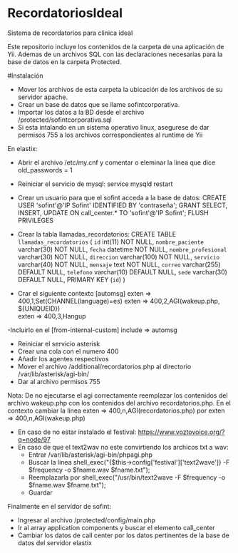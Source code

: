 # RecordatoriosIdeal
Sistema de recordatorios para clinica ideal 

Este repositorio incluye los contenidos de la carpeta de una aplicación de Yii.
Ademas de un archivos SQL con las declaraciones necesarias para la base de datos en la carpeta Protected.

#Instalación

- Mover los archivos de esta carpeta la ubicación de los archivos de su servidor apache.
- Crear un base de datos que se llame sofintcorporativa.
- Importar los datos a la BD desde el archivo /protected/sofintcorporativa.sql
- Si esta intalando en un sistema operativo linux, asegurese de dar permisos 755 a los archivos correspondientes al runtime de Yii 

En elastix:
- Abrir el archivo /etc/my.cnf y comentar o eleminar la linea que dice old_passwords = 1
- Reiniciar el servicio de mysql: service mysqld restart
- Crear un usuario para que el sofint acceda a la base de datos: 
CREATE USER 'sofint'@'IP Sofint' IDENTIFIED BY 'contraseña';
GRANT SELECT, INSERT, UPDATE ON call_center.* TO 'sofint'@'IP Sofint';
FLUSH PRIVILEGES
- Crear la tabla llamadas_recordatorios: 
CREATE TABLE `llamadas_recordatorios` (
 `id` int(11) NOT NULL,
 `nombre_paciente` varchar(30) NOT NULL,
 `fecha` datetime NOT NULL,
 `nombre_profesional` varchar(30) NOT NULL,
 `direccion` varchar(100) NOT NULL,
 `servicio` varchar(40) NOT NULL,
 `mensaje` text NOT NULL,
 `correo` varchar(255) DEFAULT NULL,
 `telefono` varchar(10) DEFAULT NULL,
 `sede` varchar(30) DEFAULT NULL,
 PRIMARY KEY (`id`)
) 

- Crar el siguiente contexto
[automsg] 
exten => 400,1,Set(CHANNEL(language)=es)
exten => 400,2,AGI(wakeup.php, ${UNIQUEID})  
exten => 400,3,Hangup 

-Incluirlo en el [from-internal-custom]
include => automsg

- Reiniciar el servicio asterisk
- Crear una cola con el numero 400 
- Añadir los agentes respectivos
- Mover el archivo /additional/recordatorios.php al directorio /var/lib/asterisk/agi-bin/
- Dar al archivo permisos 755

Nota: De no ejecutarse el agi correctamente reemplazar los contenidos del archivo wakeup.php con los contenidos del archivo recordatorios.php.
En el contexto cambiar la linea exten => 400,n,AGI(recordatorios.php) por exten => 400,n,AGI(wakeup.php)

- En caso de no estar instalado el festival: https://www.voztovoice.org/?q=node/97
- En caso de que el text2wav no este convirtiendo los archicos txt a wav: 
	* Entrar /var/lib/asterisk/agi-bin/phpagi.php
	* Buscar la linea shell_exec("{$this->config['festival']['text2wave']} -F $frequency -o $fname.wav $fname.txt");
	* Reemplazarla por shell_exec("/usr/bin/text2wave -F $frequency -o $fname.wav $fname.txt");
	* Guardar

Finalmente en el servidor de sofint:
- Ingresar al archivo /protected/config/main.php
- Ir al array application components y buscar el elemento call_center
- Cambiar los datos de call center por los datos pertinentes de la base de datos del servidor elastix 
